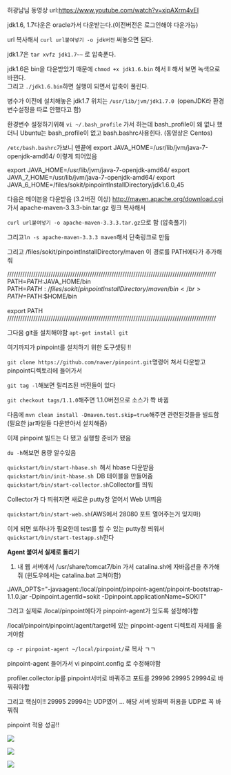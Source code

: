 허광남님 동영상 url:https://www.youtube.com/watch?v=xipAXrm4vEI

jdk1.6, 1.7다운은 oracle가서 다운받는다.(이전버전은 로그인해야 다운가능) 

url 복사해서 ```curl url붙여넣기 -o jdk버전``` 써놓으면 된다.

jdk1.7은 ```tar xvfz jdk1.7~~``` 로 압축푼다.

jdk1.6은 bin을 다운받았기 때문에 ```chmod +x jdk1.6.bin``` 해서 ll 해서 보면 녹색으로 바뀐다.<br> 그리고 ``` ./jdk1.6.bin ```하면 실행이 되면서 압축이 풀린다.

병수가 이전에 설치해놓은 jdk1.7 위치는 ```/usr/lib/jvm/jdk1.7.0 ```(openJDK라 환경변수설정을 따로 안했다고 함) 

환경변수 설정하기위해 ``` vi ~/.bash_profile ``` 가서 하는데 bash_profile이 왜 없나 했더니 Ubuntu는 bash_profile이 없고 bash.bashrc사용힌다. (동영상은 Centos) 

``` /etc/bash.bashrc ```가보니 맨끝에 export JAVA_HOME=/usr/lib/jvm/java-7-openjdk-amd64/  이렇게 되어있음 

export JAVA_HOME=/usr/lib/jvm/java-7-openjdk-amd64/
export JAVA_7_HOME=/usr/lib/jvm/java-7-openjdk-amd64/
export JAVA_6_HOME=/files/sokit/pinpointInstallDirectory/jdk1.6.0_45

다음은 메이븐을 다운받음 (3.2버전 이상)
http://maven.apache.org/download.cgi 가서  apache-maven-3.3.3-bin.tar.gz 링크 복사해서 

``` curl url붙여넣기 -o apache-maven-3.3.3.tar.gz ```으로 함 (압축풀기) 

그리고``` ln -s apache-maven-3.3.3 maven ```해서 단축링크로 만듦

그리고 /files/sokit/pinpointInstallDirectory/maven 이 경로를 PATH에다가 추가해줘 

////////////////////////////////////////////////////////////////////////////////////////////////</br>
PATH=$PATH:$JAVA_HOME/bin</br>
PATH=$PATH:/files/sokit/pinpointInstallDirectory/maven/bin</br>
PATH=$PATH:$HOME/bin</br>
</br>
export PATH</br>
////////////////////////////////////////////////////////////////////////////////////////////////</br>

그다음 git을 설치해야함 ``` apt-get install git ```

여기까지가 pinpoint를 설치하기 위한 도구셋팅 !! 

``` git clone https://github.com/naver/pinpoint.git ```명령어 쳐서 다운받고 pinpoint디렉토리에 들어가서 

``` git tag -l ```해보면 릴리즈된 버전들이 있다 

``` git checkout tags/1.1.0 ```해주면 1.1.0버전으로 소스가 쫙 바뀜

다음에 ``` mvn clean install -Dmaven.test.skip=true ```해주면 관련된것들을 빌드함 (필요한 jar파일들 다운받아서 설치해줌) 

이제 pinpoint 빌드는 다 됐고 실행할 준비가 됐음 

``` du -h ```해보면 용량 알수있음 

``` quickstart/bin/start-hbase.sh  ```해서 hbase 다운받음 <br>
``` quickstart/bin/init-hbase.sh  ```DB 테이블을 만들어줌 <br>
``` quickstart/bin/start-collector.sh ```Collector를 띄워 <br>

Collector가 다 띄워지면 새로운 putty창 열어서 Web UI띄움 

``` quickstart/bin/start-web.sh ```(AWS에서 28080 포트 열어주는거 잊지마) 

이게 되면 또하나가 필요한데 test를 할 수 있는 putty창 띄워서
``` quickstart/bin/start-testapp.sh ```한다 

**Agent 붙여서 실제로 돌리기** 

1. 내 웹 서버에서 /usr/share/tomcat7/bin 가서 catalina.sh에 자바옵션을 추가해줘 (윈도우에서는 catalina.bat 고쳐야함)

JAVA_OPTS="-javaagent:/local/pinpoint/pinpoint-agent/pinpoint-bootstrap-1.1.0.jar -Dpinpoint.agentId=sokit -Dpinpoint.applicationName=SOKIT" 

그리고 실제로 /local/pinpoint에다가 pinpoint-agent가 있도록 설정해야함 

/local/pinpoint/pinpoint/agent/target에 있는 pinpoint-agent 디렉토리 자체를 옮겨야함

``` cp -r pinpoint-agent ~/local/pinpoint/ ```로 복사 ㄱㄱ 

pinpoint-agent 들어가서 vi pinpoint.config 로 수정해야함 

profiler.collector.ip를 pinpoint서버로 바꿔주고 
포트를 29996 29995 29994로 바꿔줘야함 

그리고 핵심이!! 29995 29994는 UDP였어 ... 해당 서버 방화벽 허용을 UDP로 꼭 바꿔줘 

pinpoint 적용 성공!! <br>

![](pinpoint1.PNG)

![](pinpoint2.PNG)

![](pinpoint3.PNG)

